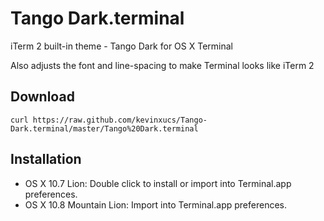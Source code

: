 # Tango Dark.terminal

iTerm 2 built-in theme - Tango Dark for OS X Terminal

Also adjusts the font and line-spacing to make Terminal looks like iTerm 2

## Download

`curl https://raw.github.com/kevinxucs/Tango-Dark.terminal/master/Tango%20Dark.terminal`

## Installation

* OS X 10.7 Lion: Double click to install or import into Terminal.app preferences.
* OS X 10.8 Mountain Lion: Import into Terminal.app preferences.